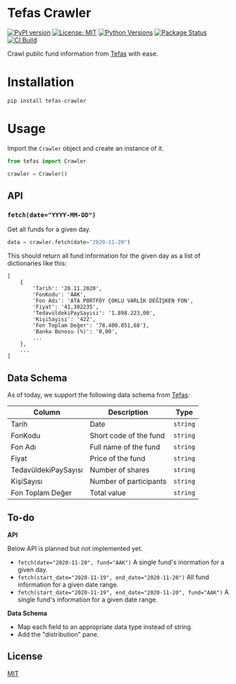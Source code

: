 # Tefas Crawler

[![PyPI version](https://badge.fury.io/py/tefas-crawler.svg)](https://pypi.org/project/tefas-crawler)
[![License: MIT](https://img.shields.io/badge/License-MIT-yellow.svg)](https://opensource.org/licenses/MIT)
[![Python Versions](https://img.shields.io/pypi/pyversions/tefas-crawler)](https://pypi.org/project/tefas-crawler)
[![Package Status](https://img.shields.io/pypi/status/tefas-crawler)](https://pypi.org/project/tefas-crawler)
[![CI Build](https://github.com/burakyilmaz321/tefas-crawler/workflows/Python%20package/badge.svg)](https://github.com/burakyilmaz321/tefas-crawler/actions)

Crawl public fund information from [Tefas](https://www.tefas.gov.tr) with ease.

# Installation

```
pip install tefas-crawler
```

# Usage

Import the `Crawler` object and create an instance of it.

```python
from tefas import Crawler

crawler = Crawler()
```

## API

### `fetch(date="YYYY-MM-DD")`

Get all funds for a given day.

```python
data = crawler.fetch(date="2020-11-20")
```

This should return all fund information for the given day as a list of dictionaries like this:

```
[
    {
        'Tarih': '20.11.2020',
        'FonKodu': 'AAK',
        'Fon Adı': 'ATA PORTFÖY ÇOKLU VARLIK DEĞİŞKEN FON',
        'Fiyat': '41,302235',
        'TedavüldekiPaySayısı': '1.898.223,00',
        'KişiSayısı': '422',
        'Fon Toplam Değer': '78.400.851,68'},
        'Banka Bonosu (%)': '0,00',
        ...
    },
    ...
]
```

## Data Schema

As of today, we support the following data schema from [Tefas](https://www.tefas.gov.tr):

| Column | Description | Type |
|---|---|---|
| Tarih | Date | `string`|
| FonKodu | Short code of the fund | `string` |
| Fon Adı | Full name of the fund | `string` |
| Fiyat | Price of the fund | `string` |
| TedavüldekiPaySayısı | Number of shares | `string` |
| KişiSayısı | Number of participants | `string` |
| Fon Toplam Değer | Total value | `string` |

## To-do

**API**

Below API is planned but not implemented yet.

- `fetch(date="2020-11-20", fund="AAK")` A single fund's inormation for a given day.
- `fetch(start_date="2020-11-19", end_date="2020-11-20")` All fund information for a given date range.
- `fetch(start_date="2020-11-19", end_date="2020-11-20", fund="AAK")` A single fund's information for a given date range.

**Data Schema**

- Map each field to an appropriate data type instead of string.
- Add the "distribution" pane.

## License

[MIT](LICENSE)
